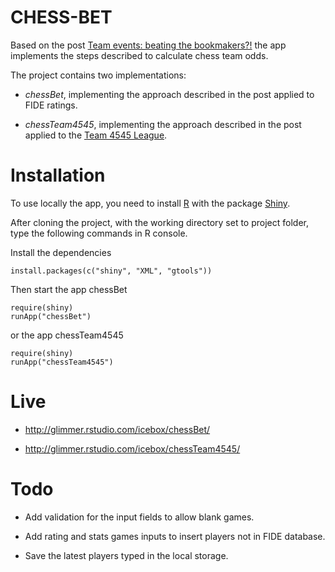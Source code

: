 CHESS-BET
=========

Based on the post [Team events: beating the bookmakers?!][1] the app implements
the steps described to calculate chess team odds.

The project contains two implementations:

- *chessBet*, implementing the approach described in the post applied to FIDE
ratings.

- *chessTeam4545*, implementing the approach described in the post applied to
the [Team 4545 League][2].

Installation
============

To use locally the app, you need to install [R][3] with the package [Shiny][4].

After cloning the project, with the working directory set to project folder,
type the following commands in R console.

Install the dependencies

    install.packages(c("shiny", "XML", "gtools"))

Then start the app chessBet

    require(shiny)
    runApp("chessBet")

or the app chessTeam4545

    require(shiny)
    runApp("chessTeam4545")


Live
====

- http://glimmer.rstudio.com/icebox/chessBet/

- http://glimmer.rstudio.com/icebox/chessTeam4545/

Todo
====

- Add validation for the input fields to allow blank games.

- Add rating and stats games inputs to insert players not in FIDE database.

- Save the latest players typed in the local storage.

[1]: http://goo.gl/QN3oQ
[2]: http://team4545league.org/
[3]: http://www.r-project.org/
[4]: http://www.rstudio.com/shiny/
